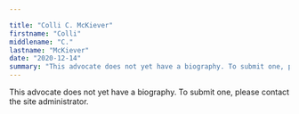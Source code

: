 ```yaml
---

title: "Colli C. McKiever"
firstname: "Colli"
middlename: "C."
lastname: "McKiever"
date: "2020-12-14"
summary: "This advocate does not yet have a biography. To submit one, please contact the site administrator."
---
```

This advocate does not yet have a biography. To submit one, please contact the site administrator.

